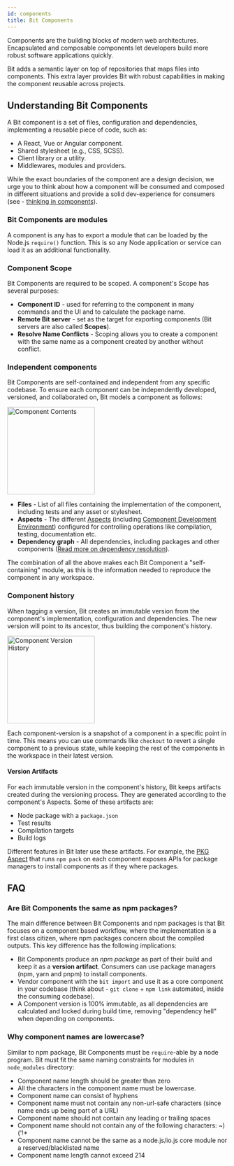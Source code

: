 ```yaml
---
id: components
title: Bit Components
---
```


Components are the building blocks of modern web architectures. Encapsulated and composable components let developers build more robust software applications quickly.

Bit adds a semantic layer on top of repositories that maps files into components. This extra layer provides Bit with robust capabilities in making the component reusable across projects.

## Understanding Bit Components

A Bit component is a set of files, configuration and dependencies, implementing a reusable piece of code, such as:

- A React, Vue or Angular component.
- Shared stylesheet (e.g., CSS, SCSS).
- Client library or a utility.
- Middlewares, modules and providers.

While the exact boundaries of the component are a design decision, we urge you to think about how a component will be consumed and composed in different situations and provide a solid dev-experience for consumers (see - [thinking in components](/component-architecture/thinking-in-components)).

### Bit Components are modules

A component is any has to export a module that can be loaded by the Node.js `require()` function. This is so any Node application or service can load it as an additional functionality.

### Component Scope

Bit Components are required to be scoped. A component's Scope has several purposes:

- **Component ID** - used for referring to the component in many commands and the UI and to calculate the package name.
- **Remote Bit server** - set as the target for exporting components (Bit servers are also called **Scopes**).
- **Resolve Name Conflicts** - Scoping allows you to create a component with the same name as a component created by another without conflict.

### Independent components

Bit Components are self-contained and independent from any specific codebase. To ensure each component can be independently developed, versioned, and collaborated on, Bit models a component as follows:

<div style={{textAlign: 'center'}}>
    <img src="/img/component-contents.png" width="200" alt="Component Contents" />
</div>

- **Files** - List of all files containing the implementation of the component, including tests and any asset or stylesheet.
- **Aspects** - The different [Aspects](/aspects/aspects-overview) (including [Component Development Environment](/building-with-bit/environments)) configured for controlling operations like compilation, testing, documentation etc.
- **Dependency graph** - All dependencies, including packages and other components ([Read more on dependency resolution](/aspects/dependency-resolver)).

The combination of all the above makes each Bit Component a "self-containing" module, as this is the information needed to reproduce the component in any workspace.

### Component history

When tagging a version, Bit creates an immutable version from the component's implementation, configuration and dependencies. The new version will point to its ancestor, thus building the component's history.

<div style={{textAlign: 'center'}}>
    <img src="/img/version-history.png" width="200" alt="Component Version History" />
</div>

Each component-version is a snapshot of a component in a specific point in time. This means you can use commands like `checkout` to revert a single component to a previous state, while keeping the rest of the components in the workspace in their latest version.

#### Version Artifacts

For each immutable version in the component's history, Bit keeps artifacts created during the versioning process. They are generated according to the component's Aspects. Some of these artifacts are:

- Node package with a `package.json`
- Test results
- Compilation targets
- Build logs

Different features in Bit later use these artifacts. For example, the [PKG Aspect](/aspects/pkg) that runs `npm pack` on each component exposes APIs for package managers to install components as if they where packages.

## FAQ

### Are Bit Components the same as npm packages?

The main difference between Bit Components and npm packages is that Bit focuses on a component based workflow, where the implementation is a first class citizen, where npm packages concern about the compiled outputs. This key difference has the following implications:

- Bit Components produce an _npm package_ as part of their build and keep it as a **version artifact**. Consumers can use package managers (npm, yarn and pnpm) to install components.
- Vendor component with the `bit import` and use it as a core component in your codebase (think about - `git clone` + `npm link` automated, inside the consuming codebase).
- A Component version is 100% immutable, as all dependencies are calculated and locked during build time, removing "dependency hell" when depending on components.

### Why component names are lowercase?

Similar to npm package, Bit Components must be `require`-able by a node program. Bit must fit the same naming constraints for modules in `node_modules` directory:

- Component name length should be greater than zero
- All the characters in the component name must be lowercase.
- Component name can consist of hyphens
- Component name must not contain any non-url-safe characters (since name ends up being part of a URL)
- Component name should not contain any leading or trailing spaces
- Component name should not contain any of the following characters: ~)('!\*
- Component name cannot be the same as a node.js/io.js core module nor a reserved/blacklisted name
- Component name length cannot exceed 214
